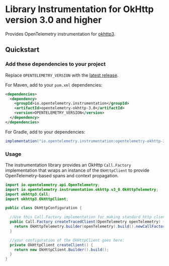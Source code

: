# Library Instrumentation for OkHttp version 3.0 and higher

Provides OpenTelemetry instrumentation for [okhttp3](https://square.github.io/okhttp/).

## Quickstart

### Add these dependencies to your project

Replace `OPENTELEMETRY_VERSION` with the [latest
release](https://mvnrepository.com/artifact/io.opentelemetry.instrumentation/opentelemetry-okhttp-3.0).

For Maven, add to your `pom.xml` dependencies:

```xml
<dependencies>
  <dependency>
    <groupId>io.opentelemetry.instrumentation</groupId>
    <artifactId>opentelemetry-okhttp-3.0</artifactId>
    <version>OPENTELEMETRY_VERSION</version>
  </dependency>
</dependencies>
```

For Gradle, add to your dependencies:

```groovy
implementation("io.opentelemetry.instrumentation:opentelemetry-okhttp-3.0:OPENTELEMETRY_VERSION")
```

### Usage

The instrumentation library provides an OkHttp `Call.Factory` implementation that wraps
an instance of the `OkHttpClient` to provide OpenTelemetry-based spans and context
propagation.

```java
import io.opentelemetry.api.OpenTelemetry;
import io.opentelemetry.instrumentation.okhttp.v3_0.OkHttpTelemetry;
import okhttp3.Call;
import okhttp3.OkHttpClient;

public class OkHttpConfiguration {

  //Use this Call.Factory implementation for making standard http client calls.
  public Call.Factory createTracedClient(OpenTelemetry openTelemetry) {
    return OkHttpTelemetry.builder(openTelemetry).build().newCallFactory(createClient());
  }

  //your configuration of the OkHttpClient goes here:
  private OkHttpClient createClient() {
    return new OkHttpClient.Builder().build();
  }
}
```
